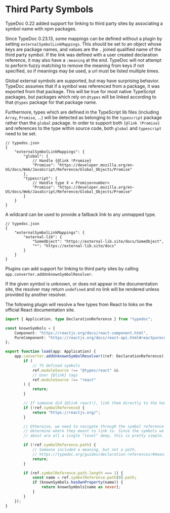 # Third Party Symbols

TypeDoc 0.22 added support for linking to third party sites by associating a symbol name with npm packages.

Since TypeDoc 0.23.13, some mappings can be defined without a plugin by setting `externalSymbolLinkMappings`.
This should be set to an object whose keys are package names, and values are the `.` joined qualified name
of the third party symbol. If the link was defined with a user created declaration reference, it may also
have a `:meaning` at the end. TypeDoc will _not_ attempt to perform fuzzy matching to remove the meaning from
keys if not specified, so if meanings may be used, a url must be listed multiple times.

Global external symbols are supported, but may have surprising behavior. TypeDoc assumes that if a symbol was
referenced from a package, it was exported from that package. This will be true for most native TypeScript packages,
but packages which rely on `@types` will be linked according to that `@types` package for that package name.

Furthermore, types which are defined in the TypeScript lib files (including `Array`, `Promise`, ...) will be
detected as belonging to the `typescript` package rather than the `global` package. In order to support both
`{@link !Promise}` and references to the type within source code, both `global` and `typescript` need to be set.

```jsonc
// typedoc.json
{
    "externalSymbolLinkMappings": {
        "global": {
            // Handle {@link !Promise}
            "Promise": "https://developer.mozilla.org/en-US/docs/Web/JavaScript/Reference/Global_Objects/Promise"
        },
        "typescript": {
            // Handle type X = Promise<number>
            "Promise": "https://developer.mozilla.org/en-US/docs/Web/JavaScript/Reference/Global_Objects/Promise"
        }
    }
}
```

A wildcard can be used to provide a fallback link to any unmapped type.

```jsonc
// typedoc.json
{
    "externalSymbolLinkMappings": {
        "external-lib": {
            "SomeObject": "https://external-lib.site/docs/SomeObject",
            "*": "https://external-lib.site/docs"
        }
    }
}
```

Plugins can add support for linking to third party sites by calling `app.converter.addUnknownSymbolResolver`.

If the given symbol is unknown, or does not appear in the documentation site, the resolver may return `undefined`
and no link will be rendered unless provided by another resolver.

The following plugin will resolve a few types from React to links on the official React documentation site.

```ts
import { Application, type DeclarationReference } from "typedoc";

const knownSymbols = {
    Component: "https://reactjs.org/docs/react-component.html",
    PureComponent: "https://reactjs.org/docs/react-api.html#reactpurecomponent",
};

export function load(app: Application) {
    app.converter.addUnknownSymbolResolver((ref: DeclarationReference) => {
        if (
            // TS defined symbols
            ref.moduleSource !== "@types/react" &&
            // User {@link} tags
            ref.moduleSource !== "react"
        ) {
            return;
        }

        // If someone did {@link react!}, link them directly to the home page.
        if (!ref.symbolReference) {
            return "https://reactjs.org/";
        }

        // Otherwise, we need to navigate through the symbol reference to
        // determine where they meant to link to. Since the symbols we know
        // about are all a single "level" deep, this is pretty simple.

        if (!ref.symbolReference.path) {
            // Someone included a meaning, but not a path.
            // https://typedoc.org/guides/declaration-references/#meaning
            return;
        }

        if (ref.symbolReference.path.length === 1) {
            const name = ref.symbolReference.path[0].path;
            if (knownSymbols.hasOwnProperty(name)) {
                return knownSymbols[name as never];
            }
        }
    });
}
```
